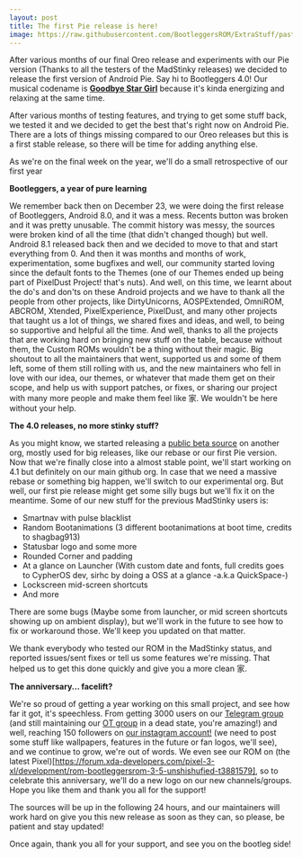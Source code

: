 ```yaml
---
layout: post
title: The first Pie release is here!
image: https://raw.githubusercontent.com/BootleggersROM/ExtraStuff/pasta/blogstuff/bootleg_40_goodbyestargirl.png
---
```


After various months of our final Oreo release and experiments with our Pie version (Thanks to all the testers of the MadStinky releases) we decided to release the first version of Android Pie. Say hi to Bootleggers 4.0! Our musical codename is [**Goodbye Star Girl**](https://www.youtube.com/watch?v=8hzL9T7mXhM) because it's kinda energizing and relaxing at the same time.

After various months of testing features, and trying to get some stuff back, we tested it and we decided to get the best that's right now on Android Pie. There are a lots of things missing compared to our Oreo releases but this is a first stable release, so there will be time for adding anything else.

As we're on the final week on the year, we'll do a small retrospective of our first year

**Bootleggers, a year of pure learning**

We remember back then on December 23, we were doing the first release of Bootleggers, Android 8.0, and it was a mess. Recents button was broken and it was pretty unusable. The commit history was messy, the sources were broken kind of all the time (that didn't changed though) but well. Android 8.1 released back then and we decided to move to that and start everything from 0. And then it was months and months of work, experimentation, some bugfixes and well, our community started loving since the default fonts to the Themes (one of our Themes ended up being part of PixelDust Project! that's nuts). And well, on this time, we learnt about the do's and don'ts on these Android projects and we have to thank all the people from other projects, like DirtyUnicorns, AOSPExtended, OmniROM, ABCROM, Xtended, PixelExperience, PixelDust, and many other projects that taught us a lot of things, we shared fixes and ideas, and well, to being so supportive and helpful all the time. And well, thanks to all the projects that are working hard on bringing new stuff on the table, because without them, the Custom ROMs wouldn't be a thing without their magic. Big shoutout to all the maintainers that went, supported us and some of them left, some of them still rolling with us, and the new maintainers who fell in love with our idea, our themes, or whatever that made them get on their scope, and help us with support patches, or fixes, or sharing our project with many more people and make them feel like 家. We wouldn't be here without your help.

**The 4.0 releases, no more stinky stuff?**

As you might know, we started releasing a [public beta source](https://telegra.ph/Bootleggers-35-Pie-with-some-mad-stinky-stuff-10-10) on another org, mostly used for big releases, like our rebase or our first Pie version. Now that we're finally close into a almost stable point, we'll start working on 4.1 but definitely on our main github org. In case that we need a massive rebase or something big happen, we'll switch to our experimental org. But well, our first pie release might get some silly bugs but we'll fix it on the meantime. Some of our new stuff for the previous MadStinky users is:

* Smartnav with pulse blacklist
* Random Bootanimations (3 different bootanimations at boot time, credits to shagbag913) 
* Statusbar logo and some more
* Rounded Corner and padding
* At a glance on Launcher (With custom date and fonts, full credits goes to CypherOS dev, sirhc by doing a OSS at a glance -a.k.a QuickSpace-)
* Lockscreen mid-screen shortcuts
* And more

There are some bugs (Maybe some from launcher, or mid screen shortcuts showing up on ambient display), but we'll work in the future to see how to fix or workaround those. We'll keep you updated on that matter.

We thank everybody who tested our ROM in the MadStinky status, and reported issues/sent fixes or tell us some features we're missing. That helped us to get this done quickly and give you a more clean 家.

**The anniversary... facelift?**

We're so proud of getting a year working on this small project, and see how far it got, it's speechless. From getting 3000 users on our [Telegram group](https://t.me/keepthebootleg) (and still maintaining our [OT group](https://t.me/keeptheshitposting) in a dead state, you're amazing!) and well, reaching 150 followers on [our instagram account!](https://www.instagram.com/keepthebootleg/) (we need to post some stuff like wallpapers, features in the future or fan logos, we'll see), and we continue to grow, we're out of words. We even see our ROM on (the latest Pixel)[https://forum.xda-developers.com/pixel-3-xl/development/rom-bootleggersrom-3-5-unshishufied-t3881579], so to celebrate this anniversary, we'll do a new logo on our new channels/groups. Hope you like them and thank you all for the support!

The sources will be up in the following 24 hours, and our maintainers will work hard on give you this new release as soon as they can, so please, be patient and stay updated!

Once again, thank you all for your support, and see you on the bootleg side!

